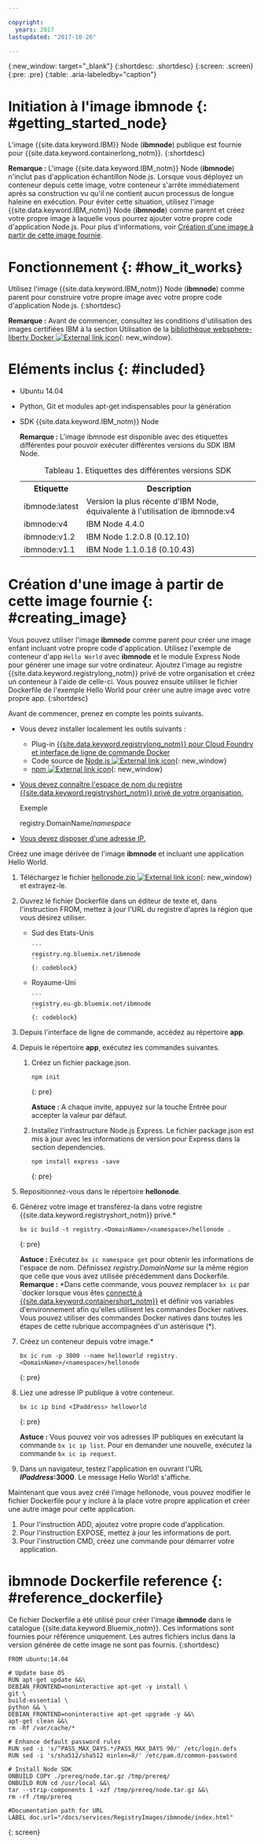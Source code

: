 ```yaml
---

copyright:
  years: 2017
lastupdated: "2017-10-26"

---
```


{:new_window: target="_blank"}
{:shortdesc: .shortdesc}
{:screen: .screen}
{:pre: .pre}
{:table: .aria-labeledby="caption"}

# Initiation à l'image **ibmnode** {: #getting_started_node}

L'image {{site.data.keyword.IBM}} Node (**ibmnode**) publique est fournie pour {{site.data.keyword.containerlong_notm}}.
{:shortdesc}

**Remarque :** L'image {{site.data.keyword.IBM_notm}} Node (**ibmnode**) n'inclut pas d'application échantillon Node.js. Lorsque vous déployez un conteneur depuis cette image, votre conteneur s'arrête immédiatement après sa construction
vu qu'il ne contient aucun processus de longue haleine en exécution. Pour éviter cette situation, utilisez l'image {{site.data.keyword.IBM_notm}} Node (**ibmnode**) comme parent et créez votre propre image à laquelle vous pourrez ajouter votre propre code d'application Node.js. Pour plus d'informations, voir [Création d'une image à partir de cette image fournie](#creating_image).

# Fonctionnement {: #how_it_works}

Utilisez l'image {{site.data.keyword.IBM_notm}} Node (**ibmnode**) comme parent pour construire votre propre image avec votre propre code d'application Node.js.
{:shortdesc}

**Remarque :** Avant de commencer, consultez les conditions d'utilisation des images certifiées IBM à la section Utilisation de la [bibliothèque websphere-liberty Docker ![External link icon](../../../icons/launch-glyph.svg "External link icon:")](https://github.com/docker-library/docs/tree/master/websphere-liberty){: new_window}.

# Eléments inclus {: #included}

* Ubuntu 14.04
* Python, Git et modules apt-get indispensables pour la génération
* SDK {{site.data.keyword.IBM_notm}} Node

    **Remarque :** L'image ibmnode est disponible avec des étiquettes différentes pour pouvoir exécuter différentes versions du SDK IBM Node.

    <table>
    <caption> Tableau 1. Etiquettes des différentes versions SDK </caption>
      <tr>
        <th> Etiquette</th>
        <th> Description </th>
      </tr>
      <tr>
        <td> ibmnode:latest </td>
        <td> Version la plus récente d'IBM Node, équivalente à l'utilisation de ibmnode:v4 </td>
      </tr>
      <tr>
        <td> ibmnode:v4 </td>
        <td> IBM Node 4.4.0 </td>
      </tr>
      <tr>
        <td> ibmnode:v1.2 </td>
        <td> IBM Node 1.2.0.8 (0.12.10) </td>
      </tr>
      <tr>
        <td> ibmnode:v1.1 </td>
        <td> IBM Node 1.1.0.18 (0.10.43) </td>
      </tr>
    </table>


# Création d'une image à partir de cette image fournie {: #creating_image}

Vous pouvez utiliser l'image **ibmnode** comme parent pour créer une image enfant incluant votre propre
code d'application. Utilisez l'exemple de conteneur d'app `Hello World` avec
**ibmnode** et le module Express Node pour générer une image sur votre ordinateur. Ajoutez l'image au registre {{site.data.keyword.registrylong_notm}} privé de votre organisation et créez un conteneur à l'aide de celle-ci. Vous pouvez ensuite utiliser le fichier Dockerfile de l'exemple Hello World pour créer une autre image
avec votre propre app.
{:shortdesc}

Avant de commencer, prenez en compte les points suivants.

* Vous devez installer localement les outils suivants :
  * Plug-in [{{site.data.keyword.registrylong_notm}}
pour Cloud Foundry et interface de ligne de commande Docker](/docs/containers/container_cli_cfic_install.html)
  * Code source de [Node.js ![External link icon](../../../icons/launch-glyph.svg "External link icon")](https://nodejs.org/en/download/){: new_window}
  * [npm ![External link icon](../../../icons/launch-glyph.svg "External link icon")](https://github.com/npm/npm){: new_window}
* [Vous devez connaître l'espace de nom du registre {{site.data.keyword.registryshort_notm}} privé de votre organisation.](/docs/containers/container_cli_reference_cfic.html#container_cli_reference_cfic__namespace)

    Exemple

    registry.DomainName/<var class="keyword varname">namespace</var>

* [Vous devez disposer d'une
adresse IP.](/docs/containers/container_cli_reference_cfic.html#container_cli_reference_cfic__ip_request)

Créez une image dérivée de l'image **ibmnode** et incluant une application Hello World.
1.  Téléchargez le fichier [hellonode.zip ![External link icon](../../../icons/launch-glyph.svg "External link icon")](ftp://public.dhe.ibm.com/cloud/bluemix/containers/hellonode.zip){: new_window} et extrayez-le.
1.  Ouvrez le fichier Dockerfile dans un éditeur de texte et, dans l'instruction FROM, mettez à jour l'URL du registre d'après la région que vous désirez
utiliser.

    <ul>
    <li>Sud des Etats-Unis

        ```
		registry.ng.bluemix.net/ibmnode
		```
		{: codeblock}

    </li>
    <li>Royaume-Uni

        ```
		registry.eu-gb.bluemix.net/ibmnode
		```
		{: codeblock}

      </li>
    </ul>

1.  Depuis l'interface de ligne de commande, accédez au répertoire **app**.
1.  Depuis le répertoire **app**, exécutez les commandes suivantes.
    1.  Créez un fichier package.json.

        ```
        npm init
        ```
        {: pre}

        **Astuce :** A chaque invite, appuyez sur la touche Entrée pour accepter la valeur par défaut.

    2.  Installez l'infrastructure Node.js Express. Le fichier package.json est mis à jour avec les informations de version pour Express dans la section dependencies.

        ```
        npm install express -save
        ```
        {: pre}

1.  Repositionnez-vous dans le répertoire **hellonode**.
1.  Générez votre image et transférez-la dans votre registre {{site.data.keyword.registryshort_notm}} privé.*

    ```
    bx ic build -t registry.<DomainName>/<namespace>/hellonode .
    ```
    {: pre}

    **Astuce :** Exécutez `bx ic namespace get` pour obtenir les informations de l'espace de nom.  Définissez _registry.DomainName_ sur la même région que celle que vous avez utilisée précédemment dans Dockerfile.
    **Remarque :** \*Dans cette commande, vous pouvez remplacer `bx ic` par `docker lorsque vous êtes [connecté à {{site.data.keyword.containershort_notm}}](/docs/containers/container_cli_cfic_install.html#container_cli_login) et définir vos variables d'environnement afin qu'elles utilisent les commandes Docker natives. Vous pouvez utiliser des commandes Docker natives dans toutes les étapes de cette rubrique accompagnées d'un astérisque (*).

1.  Créez un conteneur depuis votre image.*

    ```
    bx ic run -p 3000 --name helloworld registry.<DomainName>/<namespace>/hellonode
    ```
    {: pre}

1.  Liez une adresse IP publique à votre conteneur.

    ```
    bx ic ip bind <IPaddress> helloworld
    ```
    {: pre}

    **Astuce :** Vous pouvez voir vos adresses IP publiques en exécutant la commande `bx ic ip list`. Pour en demander une nouvelle, exécutez la commande `bx ic ip request`.

1. Dans un navigateur, testez l'application en ouvrant l'URL **<var class="varname">IPaddress</var>:3000**. Le message Hello World! s'affiche.

Maintenant que vous avez créé l'image hellonode, vous pouvez modifier le fichier Dockerfile pour y inclure à la place votre propre application et créer une
autre image pour cette application.

1.  Pour l'instruction ADD, ajoutez votre propre code d'application.
1.  Pour l'instruction EXPOSE, mettez à jour les informations de port.
1.  Pour l'instruction CMD, créez une commande pour démarrer votre application.


# **ibmnode** Dockerfile reference {: #reference_dockerfile}

Ce fichier Dockerfile a été utilisé pour créer l'image **ibmnode** dans le catalogue {{site.data.keyword.Bluemix_notm}}. Ces informations sont fournies pour référence uniquement. Les autres fichiers inclus dans la version générée de cette image ne sont pas fournis.
{:shortdesc}

```
FROM ubuntu:14.04

# Update base OS
RUN apt-get update &&\
DEBIAN_FRONTEND=noninteractive apt-get -y install \
git \
build-essential \
python && \
DEBIAN_FRONTEND=noninteractive apt-get upgrade -y &&\
apt-get clean &&\
rm -Rf /var/cache/*

# Enhance default password rules
RUN sed -i 's/^PASS_MAX_DAYS.*/PASS_MAX_DAYS 90/' /etc/login.defs
RUN sed -i 's/sha512/sha512 minlen=8/' /etc/pam.d/common-password

# Install Node SDK
ONBUILD COPY ./prereq/node.tar.gz /tmp/prereq/
ONBUILD RUN cd /usr/local &&\
tar --strip-components 1 -xzf /tmp/prereq/node.tar.gz &&\
rm -rf /tmp/prereq

#Documentation path for URL
LABEL doc.url="/docs/services/RegistryImages/ibmnode/index.html"
```
{: screen}
